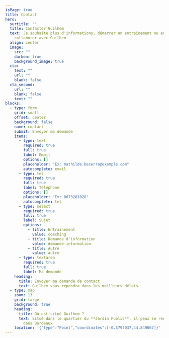 ```yaml
---
isPage: true
title: Contact
hero:
  surtitle: ""
  title: Contacter Guilhem
  text: J﻿e souhaite plus d'informations, démarrer un entraînement ou encore
    collaborer avec Guilhem
  align: center
  image:
    src: ""
    darken: true
    background_image: true
  cta:
    text: ""
    url: ""
    blank: false
  cta_second:
    url: ""
    blank: false
    text: ""
blocks:
  - type: form
    grid: small
    offset: center
    background: false
    name: contact
    submit: Envoyer ma demande
    items:
      - type: text
        required: true
        full: true
        label: Email
        options: []
        placeholder: "Ex: mathilde.becerra@exemple.com"
        autocomplete: email
      - type: tel
        required: true
        full: true
        label: Téléphone
        options: []
        placeholder: "Ex: 0673281028"
        autocomplete: tel
      - type: select
        required: true
        full: true
        label: Sujet
        options:
          - title: Entraînement
            value: coaching
          - title: Demande d'information
            value: demande-information
          - title: Autre
            value: autre
      - type: textarea
        required: true
        full: true
        label: Ma demande
    heading:
      title: Envoyer ma demande de contact
      text: G﻿uilhem vous répondra dans les meilleurs délais
  - type: map
    zoom: 13
    grid: large
    background: true
    heading:
      title: Où est situé Guilhem ?
      text: Situé dans le quartier du **Jardin Public**, il peux se rendre rapidement
        dans Bordeaux
    location: '{"type":"Point","coordinates":[-0.5797037,44.849067]}'
---
```

